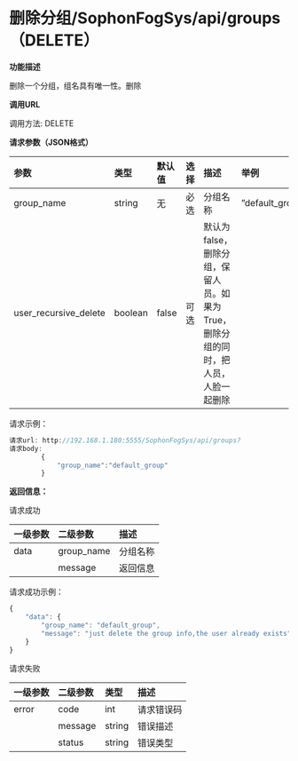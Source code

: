 # 删除分组/SophonFogSys/api/groups（DELETE）

**功能描述**

删除一个分组，组名具有唯一性。删除

**调用URL**

调用方法: DELETE

**请求参数（JSON格式）**

| 参数 | 类型 | 默认值 | 选择 | 描述 | 举例 |
| :--- | :--- | :--- | :--- | :--- | :--- |
| group\_name | string | 无 | 必选 | 分组名称 | ”default\_group“ |
| user\_recursive\_delete | boolean | false | 可选 | 默认为false，删除分组，保留人员。如果为True，删除分组的同时，把人员，人脸一起删除 |  |

请求示例：

```javascript
请求url: http://192.168.1.180:5555/SophonFogSys/api/groups?
请求body:
        {
            "group_name":"default_group"
        }
```

**返回信息：**

请求成功

| 一级参数 | 二级参数 | 描述 |
| :--- | :--- | :--- |
| data | group\_name | 分组名称 |
|  | message | 返回信息 |

请求成功示例：

```javascript
{
    "data": {
        "group_name": "default_group",
        "message": "just delete the group info,the user already exists"
    }
}
```

请求失败

| 一级参数 | 二级参数 | 类型 | 描述 |
| :--- | :--- | :--- | :--- |
| error | code | int | 请求错误码 |
|  | message | string | 错误描述 |
|  | status | string | 错误类型 |

